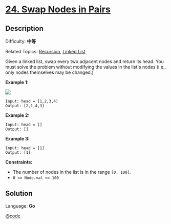 # [24\. Swap Nodes in Pairs](https://leetcode.cn/problems/swap-nodes-in-pairs/)

## Description

Difficulty: **中等**  

Related Topics: [Recursion](https://leetcode.cn/tag/https://leetcode.cn/tag/recursion//), [Linked List](https://leetcode.cn/tag/https://leetcode.cn/tag/linked-list//)


Given a linked list, swap every two adjacent nodes and return its head. You must solve the problem without modifying the values in the list's nodes (i.e., only nodes themselves may be changed.)

**Example 1:**

![](https://assets.leetcode.com/uploads/2020/10/03/swap_ex1.jpg)

```
Input: head = [1,2,3,4]
Output: [2,1,4,3]
```

**Example 2:**

```
Input: head = []
Output: []
```

**Example 3:**

```
Input: head = [1]
Output: [1]
```

**Constraints:**

*   The number of nodes in the list is in the range `[0, 100]`.
*   `0 <= Node.val <= 100`


## Solution

Language: **Go**

@[code](@IOI/24-main.go)
